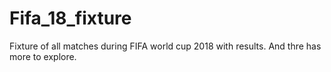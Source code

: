 # Fifa_18_fixture

Fixture of all matches during FIFA world cup 2018 with results. And thre has more to explore.
